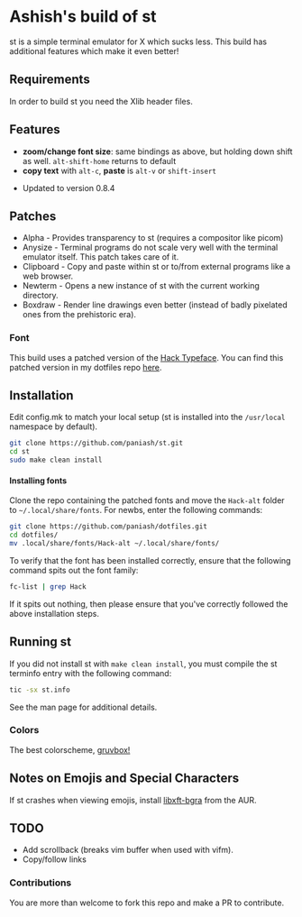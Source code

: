 # Ashish's build of st
st is a simple terminal emulator for X which sucks less. This build has additional features which make it even better!

## Requirements
In order to build st you need the Xlib header files.

## Features
+ **zoom/change font size**: same bindings as above, but holding down shift as well. `alt-shift-home` returns to default
+ **copy text** with `alt-c`, **paste** is `alt-v` or `shift-insert`
- Updated to version 0.8.4

## Patches
- Alpha - Provides transparency to st (requires a compositor like picom)
- Anysize - Terminal programs do not scale very well with the terminal emulator itself. This patch takes care of it.
- Clipboard - Copy and paste within st or to/from external programs like a web browser.
- Newterm - Opens a new instance of st with the current working directory.
- Boxdraw - Render line drawings even better (instead of badly pixelated ones from the prehistoric era).

### Font
This build uses a patched version of the [Hack Typeface](https://sourcefoundry.org/hack/).
You can find this patched version in my dotfiles repo [here](https://github.com/paniash/dotfiles/tree/master/.local/share/fonts/Hack-alt).

## Installation
Edit config.mk to match your local setup (st is installed into
the `/usr/local` namespace by default).

```sh
git clone https://github.com/paniash/st.git
cd st
sudo make clean install
```

#### Installing fonts
Clone the repo containing the patched fonts and move the `Hack-alt` folder to `~/.local/share/fonts`. For newbs, enter the following commands:

```sh
git clone https://github.com/paniash/dotfiles.git
cd dotfiles/
mv .local/share/fonts/Hack-alt ~/.local/share/fonts/
```

To verify that the font has been installed correctly, ensure that the following command spits out the font family:

```sh
fc-list | grep Hack
```

If it spits out nothing, then please ensure that you've correctly followed the above installation steps.

## Running st
If you did not install st with `make clean install`, you must compile
the st terminfo entry with the following command:

```sh
tic -sx st.info
```

See the man page for additional details.

### Colors
The best colorscheme, [gruvbox!](https://github.com/morhetz/gruvbox)

## Notes on Emojis and Special Characters
If st crashes when viewing emojis, install [libxft-bgra](https://aur.archlinux.org/packages/libxft-bgra/) from the AUR.

## TODO
- Add scrollback (breaks vim buffer when used with vifm).
- Copy/follow links

### Contributions
You are more than welcome to fork this repo and make a PR to contribute.
